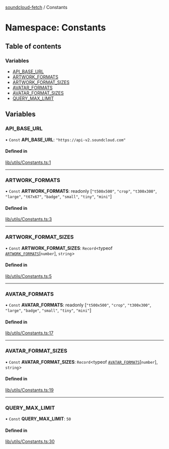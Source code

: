 [soundcloud-fetch](../README.md) / Constants

# Namespace: Constants

## Table of contents

### Variables

- [API\_BASE\_URL](Constants.md#api_base_url)
- [ARTWORK\_FORMATS](Constants.md#artwork_formats)
- [ARTWORK\_FORMAT\_SIZES](Constants.md#artwork_format_sizes)
- [AVATAR\_FORMATS](Constants.md#avatar_formats)
- [AVATAR\_FORMAT\_SIZES](Constants.md#avatar_format_sizes)
- [QUERY\_MAX\_LIMIT](Constants.md#query_max_limit)

## Variables

### API\_BASE\_URL

• `Const` **API\_BASE\_URL**: ``"https://api-v2.soundcloud.com"``

#### Defined in

[lib/utils/Constants.ts:1](https://github.com/patrickkfkan/soundcloud-fetch/blob/365f7b2/src/lib/utils/Constants.ts#L1)

___

### ARTWORK\_FORMATS

• `Const` **ARTWORK\_FORMATS**: readonly [``"t500x500"``, ``"crop"``, ``"t300x300"``, ``"large"``, ``"t67x67"``, ``"badge"``, ``"small"``, ``"tiny"``, ``"mini"``]

#### Defined in

[lib/utils/Constants.ts:3](https://github.com/patrickkfkan/soundcloud-fetch/blob/365f7b2/src/lib/utils/Constants.ts#L3)

___

### ARTWORK\_FORMAT\_SIZES

• `Const` **ARTWORK\_FORMAT\_SIZES**: `Record`<typeof [`ARTWORK_FORMATS`](Constants.md#artwork_formats)[`number`], `string`\>

#### Defined in

[lib/utils/Constants.ts:5](https://github.com/patrickkfkan/soundcloud-fetch/blob/365f7b2/src/lib/utils/Constants.ts#L5)

___

### AVATAR\_FORMATS

• `Const` **AVATAR\_FORMATS**: readonly [``"t500x500"``, ``"crop"``, ``"t300x300"``, ``"large"``, ``"badge"``, ``"small"``, ``"tiny"``, ``"mini"``]

#### Defined in

[lib/utils/Constants.ts:17](https://github.com/patrickkfkan/soundcloud-fetch/blob/365f7b2/src/lib/utils/Constants.ts#L17)

___

### AVATAR\_FORMAT\_SIZES

• `Const` **AVATAR\_FORMAT\_SIZES**: `Record`<typeof [`AVATAR_FORMATS`](Constants.md#avatar_formats)[`number`], `string`\>

#### Defined in

[lib/utils/Constants.ts:19](https://github.com/patrickkfkan/soundcloud-fetch/blob/365f7b2/src/lib/utils/Constants.ts#L19)

___

### QUERY\_MAX\_LIMIT

• `Const` **QUERY\_MAX\_LIMIT**: ``50``

#### Defined in

[lib/utils/Constants.ts:30](https://github.com/patrickkfkan/soundcloud-fetch/blob/365f7b2/src/lib/utils/Constants.ts#L30)
